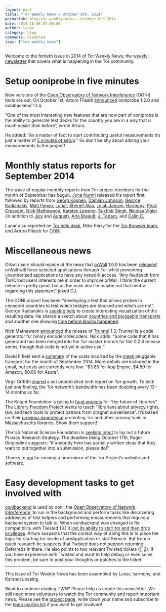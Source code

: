```yaml
---
layout: post
title: "Tor Weekly News — October 8th, 2014"
permalink: blog/tor-weekly-news-—-october-8th-2014
date: 2014-10-08 07:00:00
author: lunar
category: blog
comments: disabled
tags: ["tor weekly news"]
---
```


Welcome to the fortieth issue in 2014 of Tor Weekly News, the [weekly newsletter](https://lists.torproject.org/cgi-bin/mailman/listinfo/tor-news) that covers what is happening in the Tor community.

Setup ooniprobe in five minutes
===============================

New versions of the [Open Observatory of Network Interference](https://ooni.torproject.org/) (OONI) tools are out. On October 1st, Arturo Filastò [announced](https://lists.torproject.org/pipermail/ooni-dev/2014-October/000171.html) ooniprobe 1.2.0 and oonibackend 1.1.4.

“One of the most interesting new features that are now part of ooniprobe is the ability to generate test decks for the country you are in a way that is much easier than before”, wrote Arturo.

He added: “As a matter of fact to start contributing useful measurements it’s just a matter of [5 minutes of setup](https://pypi.python.org/pypi/ooniprobe#ooni-in-5-minutes).” So don’t be shy about adding your measurements to the project!

Monthly status reports for September 2014
=========================================

The wave of regular monthly reports from Tor project members for the month of September has begun. [Juha Nurmi](https://lists.torproject.org/pipermail/tor-reports/2014-September/000652.html) released his report first, followed by reports from [Georg Koppen](https://lists.torproject.org/pipermail/tor-reports/2014-September/000653.html), [Damian Johnson](https://lists.torproject.org/pipermail/tor-reports/2014-September/000654.html), [George Kadianakis](https://lists.torproject.org/pipermail/tor-reports/2014-October/000655.html), [Matt Pagan](https://lists.torproject.org/pipermail/tor-reports/2014-October/000656.html), [Lunar](https://lists.torproject.org/pipermail/tor-reports/2014-October/000658.html), [Sherief Alaa](https://lists.torproject.org/pipermail/tor-reports/2014-October/000659.html), [Leiah Jansen](https://lists.torproject.org/pipermail/tor-reports/2014-October/000660.html), [Harmony](https://lists.torproject.org/pipermail/tor-reports/2014-October/000661.html), [Pearl Crescent](https://lists.torproject.org/pipermail/tor-reports/2014-October/000662.html), [Nick Mathewson](https://lists.torproject.org/pipermail/tor-reports/2014-October/000663.html), [Karsten Loesing](https://lists.torproject.org/pipermail/tor-reports/2014-October/000665.html), [Sukhbir Singh](https://lists.torproject.org/pipermail/tor-reports/2014-October/000666.html), [Nicolas Vigier](https://lists.torproject.org/pipermail/tor-reports/2014-October/000669.html) (in addition to [July](https://lists.torproject.org/pipermail/tor-reports/2014-October/000667.html) and [August](https://lists.torproject.org/pipermail/tor-reports/2014-October/000668.html)), [Arlo Breault](https://lists.torproject.org/pipermail/tor-reports/2014-October/000670.html), [J. Todaro](https://lists.torproject.org/pipermail/tor-reports/2014-October/000672.html), and [Colin C.](https://lists.torproject.org/pipermail/tor-reports/2014-October/000673.html)

Lunar also reported on [Tor help desk](https://lists.torproject.org/pipermail/tor-reports/2014-October/000657.html), Mike Perry for the [Tor Browser team](https://lists.torproject.org/pipermail/tor-reports/2014-October/000664.html), and Arturo Filastò for [OONI](https://lists.torproject.org/pipermail/tor-reports/2014-October/000671.html).

Miscellaneous news
==================

Orbot users should rejoice at the news that [orWall](https://orwall.org/) 1.0.0 has been [released](https://lists.torproject.org/pipermail/tor-talk/2014-October/035040.html)! orWall will force selected applications through Tor while preventing unauthorized applications to have any network access. “Any feedback from Tor/Orbot users interests me in order to improve orWall. I think the current release is pretty good, but as the main dev I’m maybe not that neutral regarding this statement” joked CJ.

The OONI project has been “developing a test that allows probes in censored countries to test which bridges are blocked and which are not”. George Kadianakis is [seeking help](https://lists.torproject.org/pipermail/tor-dev/2014-October/007585.html) to create interesting visualization of the resulting data. He shared a sketch about [countries and pluggable transports](https://people.torproject.org/~asn/bridget_vis/countries_pts.jpg) and another one showing [time before blocks happened](https://people.torproject.org/~asn/bridget_vis/tbb_blocked_timeline.jpg).

Nick Mathewson [announced](https://lists.torproject.org/pipermail/tor-dev/2014-October/007580.html) the release of [Trunnel](https://gitweb.torproject.org/trunnel.git) 1.3. Trunnel is a code generator for binary encoders/decoders. Nick adds: “Some code that it has generated has been merged into the Tor master branch for the 0.2.6 release series, though that code is not yet in active use.“

David Fifield sent a [summary](https://lists.torproject.org/pipermail/tor-dev/2014-October/007576.html) of the costs incurred by the [meek](https://trac.torproject.org/projects/tor/wiki/doc/meek) pluggable transport for the month of September 2014. More details are included in the email, but costs are currently very low: “\$3.85 for App Engine, \$4.59 for Amazon, \$0.00 for Azure”.

Virgil Griffith [shared](https://lists.torproject.org/pipermail/tor-talk/2014-October/035076.html) a yet unpublished tech report on Tor growth. To pick just one finding, the Tor network’s bandwidth has been doubling every 13–14 months so far.

The Knight Foundation is going to [fund projects](https://www.newschallenge.org/challenge/libraries/brief.html) for “the future of libraries”. The [Library Freedom Project](https://www.newschallenge.org/challenge/libraries/submissions/the-library-freedom-project-bringing-privacy-education-and-digital-tools-to-local-communities-through-libraries) wants to teach “librarians about privacy rights, law, and tech tools to protect patrons from dragnet surveillance”. It’s based on their [previous experience](http://boingboing.net/2014/09/13/radical-librarianship-how-nin.html) promoting Tor and other privacy tools in Massachusetts libraries. Show them support!

The US National Science Foundation is [seeking input](https://lists.torproject.org/pipermail/tor-talk/2014-October/035059.html) to lay out a future Privacy Research Strategy. The deadline being October 17th, Roger Dingledine suggests: “if anybody here has partially written ideas that they want to put together into a submission, please do!”

Thanks to [opi](https://lists.torproject.org/pipermail/tor-mirrors/2014-October/000713.html) for running a new mirror of the Tor Project’s website and software.

Easy development tasks to get involved with
===========================================

[oonibackend](https://github.com/TheTorProject/ooni-backend) is used by ooni, the [Open Observatory of Network Interference](https://ooni.torproject.org/), to run in the background and perform tasks like discovering addresses of test helpers and performing measurements that require a backend system to talk to. When oonibackend was changed to fix compatibility with Twisted 13.1 it [lost its ability to start tor and then drop privileges](https://bugs.torproject.org/13116). Arturo suspects that the correct way of doing this is to place the logic for starting tor inside of preApplication or startService. But from a quick research he suspects that Twisted does not support returning Deferreds in there. He also points to two relevant Twisted tickets ([1](https://twistedmatrix.com/trac/ticket/5941), [2](https://twistedmatrix.com/trac/ticket/6813)). If you have experience with Twisted and want to help debug or even solve this problem, be sure to post your thoughts or patches to the ticket.

* * * * *

This issue of Tor Weekly News has been assembled by Lunar, harmony, and Karsten Loesing.

Want to continue reading TWN? Please help us create this newsletter. We still need more volunteers to watch the Tor community and report important news. Please see the [project page](https://trac.torproject.org/projects/tor/wiki/TorWeeklyNews), write down your name and subscribe to the [team mailing list](https://lists.torproject.org/cgi-bin/mailman/listinfo/news-team) if you want to get involved!
